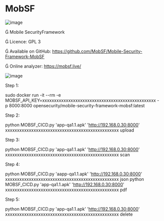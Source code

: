 # MobSF
![image](https://user-images.githubusercontent.com/129164792/232051017-ffdef1be-9387-47ed-9268-73f1c37800f5.png)

 Mobile SecurityFramework

 Licence: GPL 3

 Available on GitHub: https://github.com/MobSF/Mobile-Security-Framework-MobSF

 Online analyzer: https://mobsf.live/

![image](https://user-images.githubusercontent.com/129164792/232052032-18e20628-e4ce-419b-a1f6-c0d402236842.png)


Step 1:

sudo docker run -it --rm -e MOBSF_API_KEY=xxxxxxxxxxxxxxxxxxxxxxxxxxxxxxxxxxxxxxxxxxxxxxxx -p 8000:8000 opensecurity/mobile-security-framework-mobsf:latest

Step 2:

python MOBSF_CICD.py 'app-qa1.1.apk' 'http://192.168.0.30:8000' xxxxxxxxxxxxxxxxxxxxxxxxxxxxxxxxxxxxxxxxxxxxxxxx upload

Step 3:

python MOBSF_CICD.py 'app-qa1.1.apk' 'http://192.168.0.30:8000' xxxxxxxxxxxxxxxxxxxxxxxxxxxxxxxxxxxxxxxxxxxxxxxx scan

Step 4:

python MOBSF_CICD.py 'aapp-qa1.1.apk' 'http://192.168.0.30:8000' xxxxxxxxxxxxxxxxxxxxxxxxxxxxxxxxxxxxxxxxxxxxxxxx json
python MOBSF_CICD.py 'app-qa1.1.apk' 'http://192.168.0.30:8000' xxxxxxxxxxxxxxxxxxxxxxxxxxxxxxxxxxxxxxxxxxxxxxxx pdf

Step 5:

python MOBSF_CICD.py 'app-qa1.1.apk' 'http://192.168.0.30:8000' xxxxxxxxxxxxxxxxxxxxxxxxxxxxxxxxxxxxxxxxxxxxxxxx delete 
